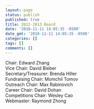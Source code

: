 ```yaml
---
layout: page
status: publish
published: true
title: 2012-2013 Board
date: '2010-11-11 14:05:35 -0500'
date_gmt: '2010-11-11 14:05:35 -0500'
categories: []
tags: []
comments: []
---
```

Chair: Edward Zhang  
Vice Chair: David Bieber  
Secretary/Treasurer: Brenda Hiller  
Fundraising Chair: Momchil Tomov  
Outreach Chair: Max Rabinovich  
Career Chair: David Dohan  
Competitions Chair: Wesley Cao  
Webmaster: Raymond Zhong  